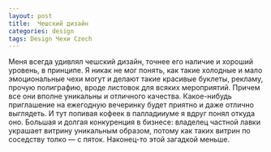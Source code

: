 ```yaml
---
layout: post
title:  Чешский дизайн
categories: design
tags: Design Чехи Czech
---
```

Меня всегда удивлял чешский дизайн, точнее его наличие и хороший уровень, в принципе. Я никак не мог понять, как такие холодные и мало эмоциональные чехи могут и делают такие красивые буклеты, рекламу, прочую полиграфию, вроде листовок для всяких мероприятий. Причем все они вполне уникальны и отличного качества. 
Какое-нибудь приглашение на ежегодную вечеринку будет приятно и даже отлично выглядеть.
И тут попивая кофеек в палладииуме я вдруг понял откуда оно. Большая  и долгая конкуренция в бизнесе: владелец частной лавки украшает витрину уникальным образом, потому как таких витрин по соседству толко — с пяток.
Наконец-то этой загадкой меньше.


